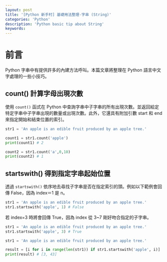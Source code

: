 ```yaml
---
layout: post
title: '[Python 新手村] 基礎用法整理-字串 (String)'
categories: 'Python'
description: 'Python basic tip about String'
keywords: 
---
```


# 前言
Python 字串中有提供許多的內建方法呼叫。本篇文章將整理在 Python 語言中文字處理的一些小技巧。

## count() 計算字母出現次數
使用 `count()` 函式在 Python 中查詢字串中子字串的所有出現次數。並返回給定特定字串中子字串出現的數量或出現次數。此外，它還具有附加引數 start 和 end 來指定開始和結束位置的索引。

```py
str1 = 'An apple is an edible fruit produced by an apple tree.'

count1 = str1.count('apple')
print(count1) # 2

count2 = str1.count('a',0,10)
print(count2) # 1
```

## startswith() 得到指定字串起始位置
透過 `startswith()` 依序地去尋找子字串是否在指定索引的頭。例如以下範例會回傳 False，因為 index＝1 是 n。

```py
str1 = 'An apple is an edible fruit produced by an apple tree.'
str1.startswith('apple', 1) # False
```

若 index=3 時將會回傳 True，因為 index 從 3~7 剛好吻合指定的子字串。

```py
str1 = 'An apple is an edible fruit produced by an apple tree.'
str1.startswith('apple', 3) # True
```


```py
str1 = 'An apple is an edible fruit produced by an apple tree.'

result = [i for i in range(len(str1)) if str1.startswith('apple', i)]
print(result) # [3, 43]
```


